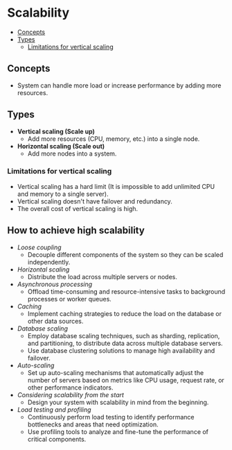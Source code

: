 # Scalability

- [Concepts](#concepts)
- [Types](#types)
   - [Limitations for vertical scaling](#limitations-for-vertical-scaling)

## Concepts
- System can handle more load or increase performance by adding more resources.

## Types
- **Vertical scaling (Scale up)**
   - Add more resources (CPU, memory, etc.) into a single node.
- **Horizontal scaling (Scale out)**
   - Add more nodes into a system.

### Limitations for vertical scaling
- Vertical scaling has a hard limit (It is impossible to add unlimited CPU and memory to a single server).
- Vertical scaling doesn't have failover and redundancy.
- The overall cost of vertical scaling is high.

## How to achieve high scalability
- *Loose coupling*
   - Decouple different components of the system so they can be scaled independently.
- *Horizontal scaling*
   - Distribute the load across multiple servers or nodes.
- *Asynchronous processing*
   - Offload time-consuming and resource-intensive tasks to background processes or worker queues.
- *Caching*
   - Implement caching strategies to reduce the load on the database or other data sources.
- *Database scaling*
   - Employ database scaling techniques, such as sharding, replication, and partitioning, to distribute data across multiple database servers.
   - Use database clustering solutions to manage high availability and failover.
- *Auto-scaling*
   - Set up auto-scaling mechanisms that automatically adjust the number of servers based on metrics like CPU usage, request rate, or other performance indicators.
- *Considering scalability from the start*
   - Design your system with scalability in mind from the beginning.
- *Load testing and profiling*
   - Continuously perform load testing to identify performance bottlenecks and areas that need optimization.
   - Use profiling tools to analyze and fine-tune the performance of critical components.
